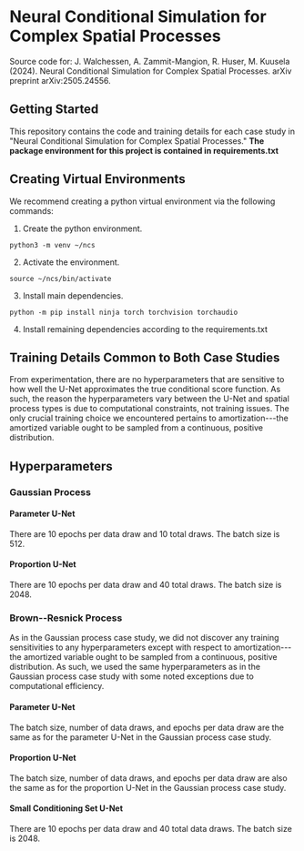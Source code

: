 # Neural Conditional Simulation for Complex Spatial Processes

Source code for:
J. Walchessen, A. Zammit-Mangion, R. Huser, M. Kuusela (2024). Neural Conditional Simulation for Complex Spatial Processes. arXiv preprint arXiv:2505.24556.

## Getting Started
This repository contains the code and training details for each case study in "Neural Conditional Simulation for Complex Spatial Processes." **The package environment for this project is contained in requirements.txt**

## Creating Virtual Environments
We recommend creating a python virtual environment via the following commands:

1. Create the python environment.
```
python3 -m venv ~/ncs
```
2. Activate the environment.
```
source ~/ncs/bin/activate
```
3. Install main dependencies.
```
python -m pip install ninja torch torchvision torchaudio
```
4. Install remaining dependencies according to the requirements.txt

## Training Details Common to Both  Case Studies

From experimentation, there are no hyperparameters that are sensitive to how well the U-Net approximates the true conditional score function. As such, the reason the hyperparameters vary between the U-Net and spatial process types is due to computational constraints, not training issues. The only crucial training choice we encountered pertains to amortization---the amortized variable ought to be sampled from a continuous, positive distribution.

## Hyperparameters

### Gaussian Process

#### Parameter U-Net
There are $10$ epochs per data draw and $10$ total draws. The batch size is $512$.

#### Proportion U-Net
There are $10$ epochs per data draw and $40$ total draws. The batch size is $2048$.

### Brown--Resnick Process
As in the Gaussian process case study, we did not discover any training sensitivities to any hyperparameters except with respect to amortization---the amortized variable ought to be sampled from a continuous, positive distribution. As such, we used the same hyperparameters as in the Gaussian process case study with some noted exceptions due to computational efficiency.

#### Parameter U-Net
The batch size, number of data draws, and epochs per data draw are the same as for the parameter U-Net in the Gaussian process case study.

#### Proportion U-Net
 The batch size, number of data draws, and epochs per data draw are also the same as for the proportion U-Net in the Gaussian process case study.

#### Small Conditioning Set U-Net
There are $10$ epochs per data draw and $40$ total data draws. The batch size is $2048$.

